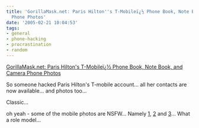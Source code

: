 ```yaml
---
title: 'GorillaMask.net: Paris Hilton''s T-Mobileï¿½ Phone Book, Note Book, and Camera
  Phone Photos'
date: '2005-02-21 10:04:53'
tags:
- general
- phone-hacking
- procrastination
- random
---
```


<a href="http://gorillamask.net/parisphone.shtml">GorillaMask.net: Paris Hilton's T-Mobileï¿½ Phone Book, Note Book, and Camera Phone Photos</a>

So someone hacked Paris Hilton's T-mobile account... all her contacts are now available... and photos too...

Classic...

oh yeah - some of the mobile photos are NSFW... Namely <a href="http://gorillamask.net/Photo%2520135.jpg">1</a>, <a href="http://gorillamask.net/Photo%2520131.jpg">2</a> and <a href="http://gorillamask.net/Photo%2520124.jpg">3</a>... What a role model...
